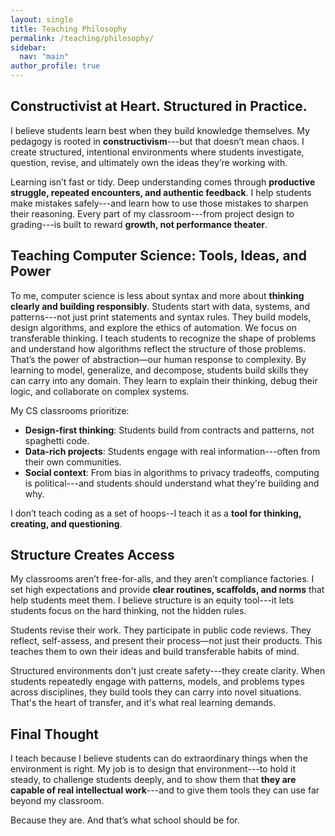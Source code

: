 ```yaml
---
layout: single
title: Teaching Philosophy
permalink: /teaching/philosophy/
sidebar:
  nav: "main"
author_profile: true
---
```


## Constructivist at Heart. Structured in Practice.

I believe students learn best when they build knowledge themselves. My pedagogy is rooted in **constructivism**---but that doesn’t mean chaos. I create structured, intentional environments where students investigate, question, revise, and ultimately own the ideas they’re working with.

Learning isn’t fast or tidy. Deep understanding comes through **productive struggle, repeated encounters, and authentic feedback**. I help students make mistakes safely---and learn how to use those mistakes to sharpen their reasoning. Every part of my classroom---from project design to grading---is built to reward **growth, not performance theater**.

## Teaching Computer Science: Tools, Ideas, and Power

To me, computer science is less about syntax and more about **thinking clearly and building responsibly**. Students start with data, systems, and patterns---not just print statements and syntax rules. They build models, design algorithms, and explore the ethics of automation. We focus on transferable thinking. I teach students to recognize the shape of problems and understand how algorithms reflect the structure of those problems. That’s the power of abstraction—our human response to complexity. By learning to model, generalize, and decompose, students build skills they can carry into any domain. They learn to explain their thinking, debug their logic, and collaborate on complex systems.

My CS classrooms prioritize:
- **Design-first thinking**: Students build from contracts and patterns, not spaghetti code.
- **Data-rich projects**: Students engage with real information---often from their own communities.
- **Social context**: From bias in algorithms to privacy tradeoffs, computing is political---and students should understand what they're building and why.

I don’t teach coding as a set of hoops--I teach it as a **tool for thinking, creating, and questioning**.

## Structure Creates Access

My classrooms aren’t free-for-alls, and they aren’t compliance factories. I set high expectations and provide **clear routines, scaffolds, and norms** that help students meet them. I believe structure is an equity tool---it lets students focus on the hard thinking, not the hidden rules.

Students revise their work. They participate in public code reviews. They reflect, self-assess, and present their process—not just their products. This teaches them to own their ideas and build transferable habits of mind.

Structured environments don't just create safety---they create clarity. When students repeatedly engage with patterns, models, and problems types across disciplines, they build tools they can carry into novel situations. That's the heart of transfer, and it's what real learning demands.

## Final Thought

I teach because I believe students can do extraordinary things when the environment is right. My job is to design that environment---to hold it steady, to challenge students deeply, and to show them that **they are capable of real intellectual work**---and to give them tools they can use far beyond my classroom.

Because they are. And that’s what school should be for.
